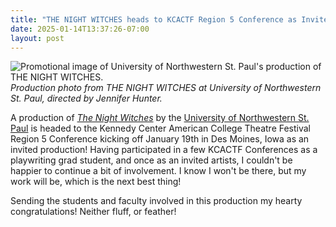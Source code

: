 ```yaml
---
title: "THE NIGHT WITCHES heads to KCACTF Region 5 Conference as Invited Production"
date: 2025-01-14T13:37:26-07:00
layout: post
---
```


![Promotional image of University of Northwestern St. Paul's production of THE NIGHT WITCHES.](/images/night-witches-northwester_st._paul.jpg)  
*Production photo from THE NIGHT WITCHES at University of Northwestern St. Paul, directed by Jennifer Hunter.*

A production of [*The Night Witches*](https://www.dramaticpublishing.com/the-night-witches) by the [University of Northwestern St. Paul](https://www.unwsp.edu/events/the-night-witches-the-amazing-true-story-of-how-russian-women-pilots-helped-win-wwii/) is headed to the Kennedy Center American College Theatre Festival Region 5 Conference kicking off January 19th in Des Moines, Iowa as an invited production! Having participated in a few KCACTF Conferences as a playwriting grad student, and once as an invited artists, I couldn't be happier to continue a bit of involvement. I know I won't be there, but my work will be, which is the next best thing!

Sending the students and faculty involved in this production my hearty congratulations! Neither fluff, or feather!
